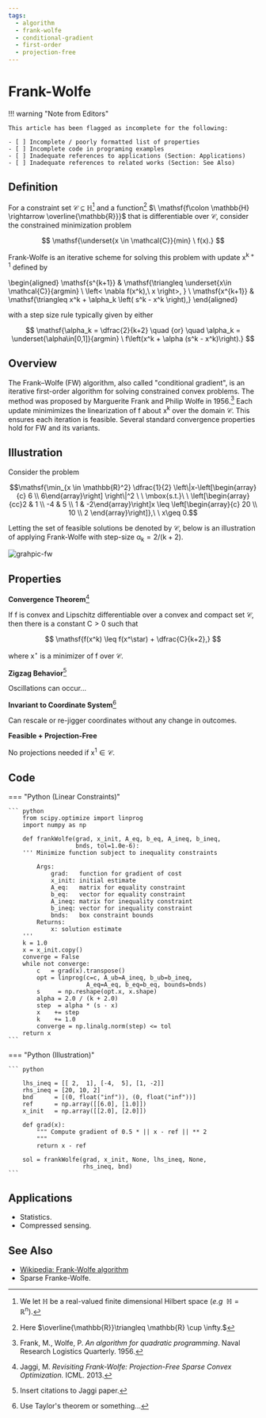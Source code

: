 ```yaml
---
tags:
  - algorithm
  - frank-wolfe
  - conditional-gradient
  - first-order
  - projection-free
---
```


# Frank-Wolfe

!!! warning "Note from Editors"

    This article has been flagged as incomplete for the following:

    - [ ] Incomplete / poorly formatted list of properties
    - [ ] Incomplete code in programing examples
    - [ ] Inadequate references to applications (Section: Applications)    
    - [ ] Inadequate references to related works (Section: See Also)

## Definition

For a constraint set $\mathcal{C} \subseteq \mathbb{H}$[^5]  and a function[^4] $\ \mathsf{f\colon \mathbb{H} \rightarrow \overline{\mathbb{R}}}$ that is differentiable over $\mathcal{C}$, consider the constrained minimization problem

$$
    \mathsf{\underset{x \in \mathcal{C}}{min} \ f(x).}
$$

Frank-Wolfe is an iterative scheme for solving this problem with update $\mathsf{x^{k+1}}$ defined by 

[^5]: We let $\mathbb{H}$ be a real-valued finite dimensional Hilbert space (_e.g_ $\ \mathbb{H} = \mathbb{R}^{\mathsf{n}}$).

[^4]: Here $\overline{\mathbb{R}}\triangleq \mathbb{R} \cup \infty.$

\begin{aligned}
    \mathsf{s^{k+1}} & \mathsf{\triangleq \underset{x\in \mathcal{C}}{argmin} \ \left< \nabla f(x^k),\  x \right>, } \\
    \mathsf{x^{k+1}} & \mathsf{\triangleq x^k + \alpha_k \left( s^k - x^k \right),}
\end{aligned}

with a step size rule typically given by either

$$
\mathsf{\alpha_k = \dfrac{2}{k+2} \quad {or} \quad \alpha_k = \underset{\alpha\in[0,1]}{argmin} \ f\left(x^k + \alpha (s^k - x^k)\right).}
$$

## Overview

The Frank–Wolfe (FW) algorithm, also called "conditional gradient", is an iterative first-order algorithm for solving constrained convex problems. The method was proposed by Marguerite Frank and Philip Wolfe in 1956.[^6] Each update minimimizes the linearization of $\mathsf{f}$ about $\mathsf{x^k}$ over the domain $\mathcal{C}$. This ensures each iteration is feasible. Several standard convergence properties hold for FW and its variants.

[^6]: Frank, M., Wolfe, P. _An algorithm for quadratic programming_. Naval Research Logistics Quarterly. 1956.



## Illustration

Consider the problem

$$\mathsf{\min_{x \in \mathbb{R}^2} \dfrac{1}{2} \left\|x-\left[\begin{array}{c} 6 \\ 6\end{array}\right] \right\|^2 \ \ \mbox{s.t.}\ \ \left[\begin{array}{cc}2 & 1 \\ -4 & 5 \\ 1 & -2\end{array}\right]x \leq \left[\begin{array}{c} 20 \\ 10 \\ 2 \end{array}\right]},\ \ x\geq 0.$$

Letting the set of feasible solutions be denoted by $\mathcal{C}$, below is an illustration of applying Frank-Wolfe with step-size $\mathsf{\alpha_k = 2 / (k + 2)}.$

![grahpic-fw](../assets/images/graphic-fw.gif)

 
## Properties

**Convergence Theorem**[^1] 

If $\mathsf{f}$ is convex and Lipschitz differentiable over a convex and compact set $\mathcal{C}$, then there is a constant $\mathsf{C> 0}$ such that

$$
\mathsf{f(x^k) \leq f(x^\star) + \dfrac{C}{k+2},}
$$

where $\mathsf{x^\star}$ is a minimizer of $\mathsf{f}$ over $\mathcal{C}$.

**Zigzag Behavior**[^2] 

Oscillations can occur...

**Invariant to Coordinate System**[^3]

Can rescale or re-jigger coordinates without any change in outcomes.

**Feasible + Projection-Free**

No projections needed if $\mathsf{x^1 \in \mathcal{C}.}$


[^1]: Jaggi, M. _Revisiting Frank-Wolfe: Projection-Free Sparse Convex Optimization._ ICML. 2013.

[^2]: Insert citations to Jaggi paper.

[^3]: Use Taylor's theorem or something...

## Code

=== "Python (Linear Constraints)"

    ``` python
        from scipy.optimize import linprog
        import numpy as np 

        def frankWolfe(grad, x_init, A_eq, b_eq, A_ineq, b_ineq,
                       bnds, tol=1.0e-6):
        ''' Minimize function subject to inequality constraints
            
            Args:
                grad:   function for gradient of cost 
                x_init: initial estimate
                A_eq:   matrix for equality constraint
                b_eq:   vector for equality constraint
                A_ineq: matrix for inequality constraint
                b_ineq: vector for inequality constraint  
                bnds:   box constraint bounds   
            Returns:
                x: solution estimate
        '''
        k = 1.0  
        x = x_init.copy() 
        converge = False
        while not converge: 
            c   = grad(x).transpose()
            opt = linprog(c=c, A_ub=A_ineq, b_ub=b_ineq,
                          A_eq=A_eq, b_eq=b_eq, bounds=bnds)
            s     = np.reshape(opt.x, x.shape)
            alpha = 2.0 / (k + 2.0)
            step  = alpha * (s - x)              
            x    += step
            k    += 1.0
            converge = np.linalg.norm(step) <= tol 
        return x   
    ```
=== "Python (Illustration)"

    ``` python
        
        lhs_ineq = [[ 2,  1], [-4,  5], [1, -2]]  
        rhs_ineq = [20, 10, 2]
        bnd      = [(0, float("inf")), (0, float("inf"))]
        ref      = np.array([[6.0], [1.0]])
        x_init   = np.array([[2.0], [2.0]])
        
        def grad(x):
            """ Compute gradient of 0.5 * || x - ref || ** 2
            """
            return x - ref
        
        sol = frankWolfe(grad, x_init, None, lhs_ineq, None,
                         rhs_ineq, bnd)
    ```     

## Applications

- Statistics.
- Compressed sensing.

## See Also

- [Wikipedia: Frank-Wolfe algorithm](https://en.wikipedia.org/wiki/Frank%E2%80%93Wolfe_algorithm)
- Sparse Franke-Wolfe.
